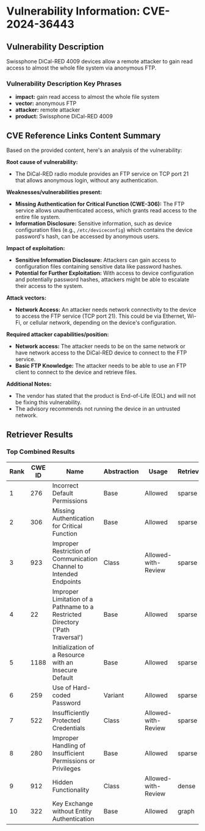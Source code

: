 # Vulnerability Information: CVE-2024-36443

## Vulnerability Description
Swissphone DiCal-RED 4009 devices allow a remote attacker to gain read access to almost the whole file system via anonymous FTP.

### Vulnerability Description Key Phrases
- **impact:** gain read access to almost the whole file system
- **vector:** anonymous FTP
- **attacker:** remote attacker
- **product:** Swissphone DiCal-RED 4009

## CVE Reference Links Content Summary
Based on the provided content, here's an analysis of the vulnerability:

**Root cause of vulnerability:**

*   The DiCal-RED radio module provides an FTP service on TCP port 21 that allows anonymous login, without any authentication.

**Weaknesses/vulnerabilities present:**

*   **Missing Authentication for Critical Function (CWE-306):** The FTP service allows unauthenticated access, which grants read access to the entire file system.
*   **Information Disclosure:** Sensitive information, such as device configuration files (e.g., `/etc/deviceconfig`) which contains the device password's hash, can be accessed by anonymous users.

**Impact of exploitation:**

*   **Sensitive Information Disclosure:** Attackers can gain access to configuration files containing sensitive data like password hashes.
*   **Potential for Further Exploitation:**  With access to device configuration and potentially password hashes, attackers might be able to escalate their access to the system.

**Attack vectors:**

*   **Network Access:** An attacker needs network connectivity to the device to access the FTP service (TCP port 21). This could be via Ethernet, Wi-Fi, or cellular network, depending on the device's configuration.

**Required attacker capabilities/position:**

*   **Network access:** The attacker needs to be on the same network or have network access to the DiCal-RED device to connect to the FTP service.
*   **Basic FTP Knowledge:**  The attacker needs to be able to use an FTP client to connect to the device and retrieve files.

**Additional Notes:**
*   The vendor has stated that the product is End-of-Life (EOL) and will not be fixing this vulnerability.
*   The advisory recommends not running the device in an untrusted network.

## Retriever Results

### Top Combined Results

| Rank | CWE ID | Name | Abstraction | Usage  | Retrievers | Individual Scores |
|------|--------|------|-------------|-------|------------|-------------------|
| 1 | 276 | Incorrect Default Permissions | Base | Allowed | sparse | 0.036 |
| 2 | 306 | Missing Authentication for Critical Function | Base | Allowed | sparse | 0.035 |
| 3 | 923 | Improper Restriction of Communication Channel to Intended Endpoints | Class | Allowed-with-Review | sparse | 0.034 |
| 4 | 22 | Improper Limitation of a Pathname to a Restricted Directory ('Path Traversal') | Base | Allowed | sparse | 0.034 |
| 5 | 1188 | Initialization of a Resource with an Insecure Default | Base | Allowed | sparse | 0.034 |
| 6 | 259 | Use of Hard-coded Password | Variant | Allowed | sparse | 0.032 |
| 7 | 522 | Insufficiently Protected Credentials | Class | Allowed-with-Review | sparse | 0.032 |
| 8 | 280 | Improper Handling of Insufficient Permissions or Privileges  | Base | Allowed | sparse | 0.032 |
| 9 | 912 | Hidden Functionality | Class | Allowed-with-Review | dense | 0.505 |
| 10 | 322 | Key Exchange without Entity Authentication | Base | Allowed | graph | 0.003 |

